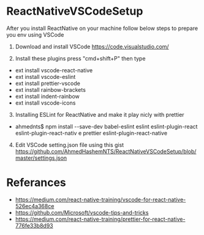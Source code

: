 # ReactNativeVSCodeSetup
After you install ReactNative on your machine follow below steps to prepare you env using VSCode

1. Download and install VSCode https://code.visualstudio.com/

2. Install these plugins press "cmd+shift+P" then type 
* ext install vscode-react-native
* ext install vscode-eslint
* ext install prettier-vscode
* ext install rainbow-brackets
* ext install indent-rainbow
* ext install vscode-icons

3. Installing ESLint for ReactNative and make it play nicly with prettier
* ahmednts$ npm install --save-dev babel-eslint eslint eslint-plugin-react eslint-plugin-react-nativ
e prettier eslint-plugin-react-native

4. Edit VSCode setting.json file using this gist
https://github.com/AhmedHashemNTS/ReactNativeVSCodeSetup/blob/master/settings.json

# Referances
* https://medium.com/react-native-training/vscode-for-react-native-526ec4a368ce
* https://github.com/Microsoft/vscode-tips-and-tricks
* https://medium.com/react-native-training/prettier-for-react-native-776fe33b8d93
